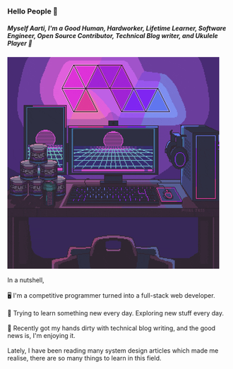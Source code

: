 ### Hello People 👋

<h5>Myself Aarti, I'm a Good Human, Hardworker, Lifetime Learner, Software Engineer, Open Source Contributor, Technical Blog writer, and Ukulele Player 🎸</h5>

![](https://github.com/Aarti002/Aarti002/blob/main/profile.gif)

In a nutshell, <br/><br/>
🖥️ I'm a competitive programmer turned into a full-stack web developer. <br/><br/>
🌱 Trying to learn something new every day. Exploring new stuff every day. <br/><br/>
📃 Recently got my hands dirty with technical blog writing, and the good news is, I'm enjoying it.<br/><br/>
Lately, I have been reading many system design articles which made me realise, there are so many things to learn in this field.
